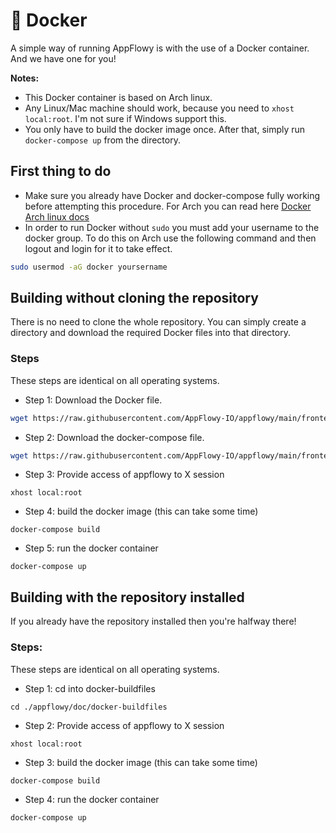 # 🐳 Docker

A simple way of running AppFlowy is with the use of a Docker container. And we have one for you!

**Notes:**

* This Docker container is based on Arch linux.
* Any Linux/Mac machine should work, because you need to `xhost local:root`. I'm not sure if Windows support this.
* You only have to build the docker image once. After that, simply run `docker-compose up` from the directory.

## First thing to do

* Make sure you already have Docker and docker-compose fully working before attempting this procedure. For Arch you can read here [Docker Arch linux docs](https://wiki.archlinux.org/title/Docker)
* In order to run Docker without `sudo` you must add your username to the docker group. To do this on Arch use the following command and then logout and login for it to take effect.

```bash
sudo usermod -aG docker yoursername
```

## Building without cloning the repository

There is no need to clone the whole repository. You can simply create a directory and download the required Docker files into that directory.

### Steps

These steps are identical on all operating systems.

* Step 1: Download the Docker file.

```bash
wget https://raw.githubusercontent.com/AppFlowy-IO/appflowy/main/frontend/scripts/docker-buildfiles/Dockerfile
```

* Step 2: Download the docker-compose file.

```bash
wget https://raw.githubusercontent.com/AppFlowy-IO/appflowy/main/frontend/scripts/docker-buildfiles/docker-compose.yml
```

* Step 3: Provide access of appflowy to X session

```
xhost local:root
```

* Step 4: build the docker image (this can take some time)

```
docker-compose build
```

* Step 5: run the docker container

```
docker-compose up
```

## Building with the repository installed

If you already have the repository installed then you're halfway there!

### Steps:

These steps are identical on all operating systems.

* Step 1: cd into docker-buildfiles

```
cd ./appflowy/doc/docker-buildfiles
```

* Step 2: Provide access of appflowy to X session

```
xhost local:root
```

* Step 3: build the docker image (this can take some time)

```
docker-compose build
```

* Step 4: run the docker container

```
docker-compose up
```
